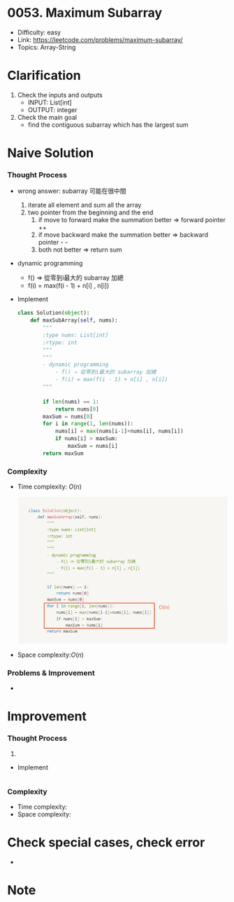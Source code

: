 # 0053. Maximum Subarray

- Difficulty: easy
- Link: https://leetcode.com/problems/maximum-subarray/
- Topics: Array-String

# Clarification

1. Check the inputs and outputs
    - INPUT: List[int]
    - OUTPUT: integer
2. Check the main goal
    - find the contiguous subarray which has the largest sum

# Naive Solution

### Thought Process

- wrong answer: subarray 可能在很中間
    1. iterate all element and sum all the array
    2. two pointer from the beginning and the end
        1. if move to forward make the summation better ⇒ forward pointer ++
        2. if move backward make the summation better ⇒ backward pointer - -
        3. both not better ⇒ return sum
- dynamic programming
    - f() ⇒ 從零到i最大的 subarray 加總
    - f(i) = max(f(i - 1) + n[i] , n[i])
- Implement
    
    ```python
    class Solution(object):
        def maxSubArray(self, nums):
            """
            :type nums: List[int]
            :rtype: int
            """
            """
            - dynamic programming
                - f() ⇒ 從零到i最大的 subarray 加總
                - f(i) = max(f(i - 1) + n[i] , n[i])
            """
            
            if len(nums) == 1:
                return nums[0]
            maxSum = nums[0]
            for i in range(1, len(nums)):
                nums[i] = max(nums[i-1]+nums[i], nums[i])
                if nums[i] > maxSum:
                    maxSum = nums[i]
            return maxSum
    ```
    

### Complexity

- Time complexity: $O(n)$
    
    ![Untitled](./Untitled.png)
    
- Space complexity:$O(n)$

### Problems & Improvement

- 

# Improvement

### Thought Process

1. 
- Implement
    
    ```python
    
    ```
    

### Complexity

- Time complexity:
- Space complexity:

# Check special cases, check error

- 

# Note

